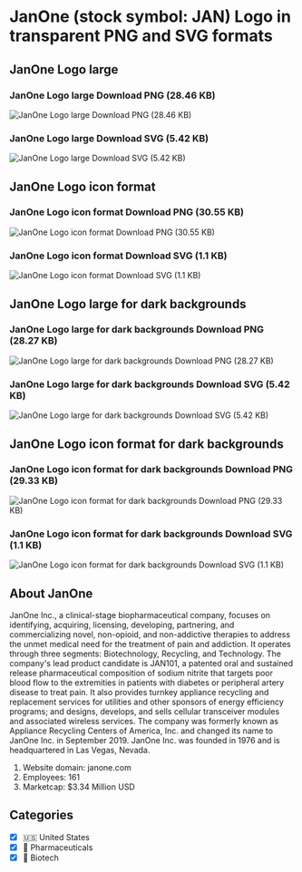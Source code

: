 # JanOne (stock symbol: JAN) Logo in transparent PNG and SVG formats

## JanOne Logo large

### JanOne Logo large Download PNG (28.46 KB)

![JanOne Logo large Download PNG (28.46 KB)](/img/orig/JAN_BIG-842fcc24.png)

### JanOne Logo large Download SVG (5.42 KB)

![JanOne Logo large Download SVG (5.42 KB)](/img/orig/JAN_BIG-b6d1944f.svg)

## JanOne Logo icon format

### JanOne Logo icon format Download PNG (30.55 KB)

![JanOne Logo icon format Download PNG (30.55 KB)](/img/orig/JAN-c18b906e.png)

### JanOne Logo icon format Download SVG (1.1 KB)

![JanOne Logo icon format Download SVG (1.1 KB)](/img/orig/JAN-45ff9ad9.svg)

## JanOne Logo large for dark backgrounds

### JanOne Logo large for dark backgrounds Download PNG (28.27 KB)

![JanOne Logo large for dark backgrounds Download PNG (28.27 KB)](/img/orig/JAN_BIG.D-f5787b1e.png)

### JanOne Logo large for dark backgrounds Download SVG (5.42 KB)

![JanOne Logo large for dark backgrounds Download SVG (5.42 KB)](/img/orig/JAN_BIG.D-c1a4ddb8.svg)

## JanOne Logo icon format for dark backgrounds

### JanOne Logo icon format for dark backgrounds Download PNG (29.33 KB)

![JanOne Logo icon format for dark backgrounds Download PNG (29.33 KB)](/img/orig/JAN.D-e08bf318.png)

### JanOne Logo icon format for dark backgrounds Download SVG (1.1 KB)

![JanOne Logo icon format for dark backgrounds Download SVG (1.1 KB)](/img/orig/JAN.D-59a271ed.svg)

## About JanOne

JanOne Inc., a clinical-stage biopharmaceutical company, focuses on identifying, acquiring, licensing, developing, partnering, and commercializing novel, non-opioid, and non-addictive therapies to address the unmet medical need for the treatment of pain and addiction. It operates through three segments: Biotechnology, Recycling, and Technology. The company's lead product candidate is JAN101, a patented oral and sustained release pharmaceutical composition of sodium nitrite that targets poor blood flow to the extremities in patients with diabetes or peripheral artery disease to treat pain. It also provides turnkey appliance recycling and replacement services for utilities and other sponsors of energy efficiency programs; and designs, develops, and sells cellular transceiver modules and associated wireless services. The company was formerly known as Appliance Recycling Centers of America, Inc. and changed its name to JanOne Inc. in September 2019. JanOne Inc. was founded in 1976 and is headquartered in Las Vegas, Nevada.

1. Website domain: janone.com
2. Employees: 161
3. Marketcap: $3.34 Million USD


## Categories
- [x] 🇺🇸 United States
- [x] 💊 Pharmaceuticals
- [x] 🧬 Biotech
